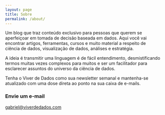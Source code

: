 ```yaml
---
layout: page
title: Sobre
permalink: /about/
---
```


Um blog que traz conteúdo exclusivo para pessoas que querem se aperfeiçoar em tomada de decisão baseada em dados. Aqui você vai encontrar artigos, ferramentas, cursos e muito material a respeito de ciência de dados, visualização de dados, análises e estratégia.

A ideia é transmitir uma linguagem é de fácil entendimento, desmistificando termos muitas vezes complexos para muitos e ser um facilitador para esclarecer assuntos do universo da ciência de dados.

Tenha o Viver de Dados como sua newsletter semanal e mantenha-se atualizado com uma dose direta ao ponto na sua caixa de e-mails.


### Envie um e-mail

[gabriel@viverdedados.com](mailto:gabriel@viverdedados.com)